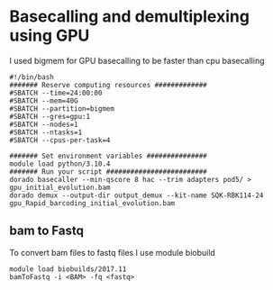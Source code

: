 # Basecalling and demultiplexing using GPU
I used bigmem for GPU basecalling to be faster than cpu basecalling
```
#!/bin/bash
####### Reserve computing resources #############
#SBATCH --time=24:00:00
#SBATCH --mem=40G
#SBATCH --partition=bigmem
#SBATCH --gres=gpu:1
#SBATCH --nodes=1
#SBATCH --ntasks=1
#SBATCH --cpus-per-task=4

####### Set environment variables ###############
module load python/3.10.4
####### Run your script #########################
dorado basecaller --min-qscore 8 hac --trim adapters pod5/ > gpu_initial_evolution.bam
dorado demux --output-dir output_demux --kit-name SQK-RBK114-24 gpu_Rapid_barcoding_initial_evolution.bam
```

## bam to Fastq
To convert bam files to fastq files I use module biobuild
```
module load biobuilds/2017.11
bamToFastq -i <BAM> -fq <fastq>
```
